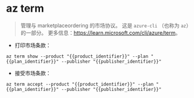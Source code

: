 # az term

> 管理与 marketplaceordering 的市场协议。
> 这是 `azure-cli` （也称为 `az`）的一部分。
> 更多信息：<https://learn.microsoft.com/cli/azure/term>。

- 打印市场条款：

`az term show --product "{{product_identifier}}" --plan "{{plan_identifier}}" --publisher "{{publisher_identifier}}"`

- 接受市场条款：

`az term accept --product "{{product_identifier}}" --plan "{{plan_identifier}}" --publisher "{{publisher_identifier}}"`